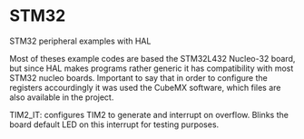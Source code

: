 # STM32
STM32 peripheral examples with HAL

Most of theses example codes are based the STM32L432 Nucleo-32 board, but since HAL makes programs rather generic it has compatibility with most STM32 nucleo boards. Important to say that in order to configure the registers accourdingly it was used the CubeMX software, which files are also available in the project.

TIM2_IT: configures TIM2 to generate and interrupt on overflow. Blinks the board default LED on this interrupt for testing purposes.

